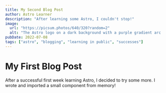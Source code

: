 ```yaml
---
title: My Second Blog Post
author: Astro Learner
description: "After learning some Astro, I couldn't stop!"
image:
  url: "https://picsum.photos/640/320?random=2"
  alt: "The Astro logo on a dark background with a purple gradient arc."
pubDate: 2022-07-08
tags: ["astro", "blogging", "learning in public", "successes"]
---
```


# My First Blog Post

After a successful first week learning Astro, I decided to try some more. I wrote and imported a small component from memory!

